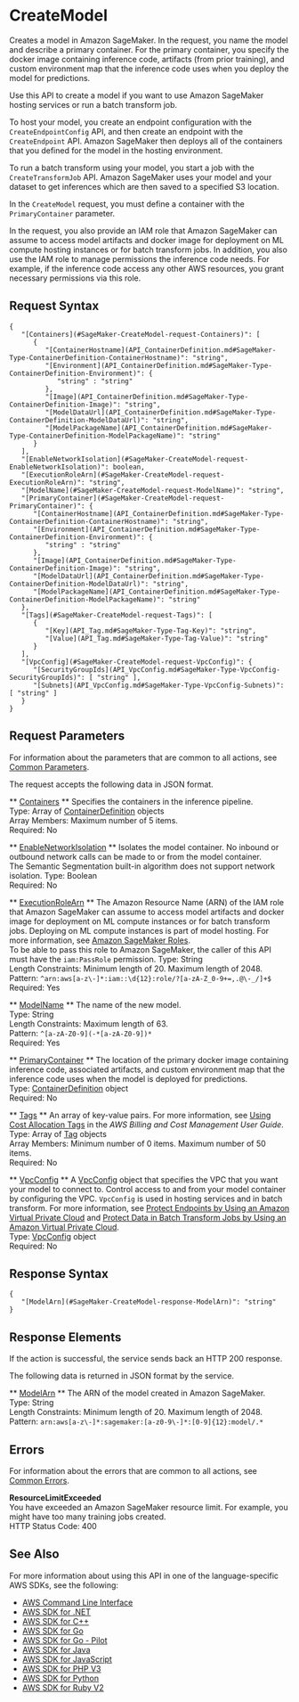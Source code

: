 # CreateModel<a name="API_CreateModel"></a>

Creates a model in Amazon SageMaker\. In the request, you name the model and describe a primary container\. For the primary container, you specify the docker image containing inference code, artifacts \(from prior training\), and custom environment map that the inference code uses when you deploy the model for predictions\.

Use this API to create a model if you want to use Amazon SageMaker hosting services or run a batch transform job\.

To host your model, you create an endpoint configuration with the `CreateEndpointConfig` API, and then create an endpoint with the `CreateEndpoint` API\. Amazon SageMaker then deploys all of the containers that you defined for the model in the hosting environment\. 

To run a batch transform using your model, you start a job with the `CreateTransformJob` API\. Amazon SageMaker uses your model and your dataset to get inferences which are then saved to a specified S3 location\.

In the `CreateModel` request, you must define a container with the `PrimaryContainer` parameter\.

In the request, you also provide an IAM role that Amazon SageMaker can assume to access model artifacts and docker image for deployment on ML compute hosting instances or for batch transform jobs\. In addition, you also use the IAM role to manage permissions the inference code needs\. For example, if the inference code access any other AWS resources, you grant necessary permissions via this role\.

## Request Syntax<a name="API_CreateModel_RequestSyntax"></a>

```
{
   "[Containers](#SageMaker-CreateModel-request-Containers)": [ 
      { 
         "[ContainerHostname](API_ContainerDefinition.md#SageMaker-Type-ContainerDefinition-ContainerHostname)": "string",
         "[Environment](API_ContainerDefinition.md#SageMaker-Type-ContainerDefinition-Environment)": { 
            "string" : "string" 
         },
         "[Image](API_ContainerDefinition.md#SageMaker-Type-ContainerDefinition-Image)": "string",
         "[ModelDataUrl](API_ContainerDefinition.md#SageMaker-Type-ContainerDefinition-ModelDataUrl)": "string",
         "[ModelPackageName](API_ContainerDefinition.md#SageMaker-Type-ContainerDefinition-ModelPackageName)": "string"
      }
   ],
   "[EnableNetworkIsolation](#SageMaker-CreateModel-request-EnableNetworkIsolation)": boolean,
   "[ExecutionRoleArn](#SageMaker-CreateModel-request-ExecutionRoleArn)": "string",
   "[ModelName](#SageMaker-CreateModel-request-ModelName)": "string",
   "[PrimaryContainer](#SageMaker-CreateModel-request-PrimaryContainer)": { 
      "[ContainerHostname](API_ContainerDefinition.md#SageMaker-Type-ContainerDefinition-ContainerHostname)": "string",
      "[Environment](API_ContainerDefinition.md#SageMaker-Type-ContainerDefinition-Environment)": { 
         "string" : "string" 
      },
      "[Image](API_ContainerDefinition.md#SageMaker-Type-ContainerDefinition-Image)": "string",
      "[ModelDataUrl](API_ContainerDefinition.md#SageMaker-Type-ContainerDefinition-ModelDataUrl)": "string",
      "[ModelPackageName](API_ContainerDefinition.md#SageMaker-Type-ContainerDefinition-ModelPackageName)": "string"
   },
   "[Tags](#SageMaker-CreateModel-request-Tags)": [ 
      { 
         "[Key](API_Tag.md#SageMaker-Type-Tag-Key)": "string",
         "[Value](API_Tag.md#SageMaker-Type-Tag-Value)": "string"
      }
   ],
   "[VpcConfig](#SageMaker-CreateModel-request-VpcConfig)": { 
      "[SecurityGroupIds](API_VpcConfig.md#SageMaker-Type-VpcConfig-SecurityGroupIds)": [ "string" ],
      "[Subnets](API_VpcConfig.md#SageMaker-Type-VpcConfig-Subnets)": [ "string" ]
   }
}
```

## Request Parameters<a name="API_CreateModel_RequestParameters"></a>

For information about the parameters that are common to all actions, see [Common Parameters](CommonParameters.md)\.

The request accepts the following data in JSON format\.

 ** [Containers](#API_CreateModel_RequestSyntax) **   <a name="SageMaker-CreateModel-request-Containers"></a>
Specifies the containers in the inference pipeline\.  
Type: Array of [ContainerDefinition](API_ContainerDefinition.md) objects  
Array Members: Maximum number of 5 items\.  
Required: No

 ** [EnableNetworkIsolation](#API_CreateModel_RequestSyntax) **   <a name="SageMaker-CreateModel-request-EnableNetworkIsolation"></a>
Isolates the model container\. No inbound or outbound network calls can be made to or from the model container\.  
The Semantic Segmentation built\-in algorithm does not support network isolation\.
Type: Boolean  
Required: No

 ** [ExecutionRoleArn](#API_CreateModel_RequestSyntax) **   <a name="SageMaker-CreateModel-request-ExecutionRoleArn"></a>
The Amazon Resource Name \(ARN\) of the IAM role that Amazon SageMaker can assume to access model artifacts and docker image for deployment on ML compute instances or for batch transform jobs\. Deploying on ML compute instances is part of model hosting\. For more information, see [Amazon SageMaker Roles](https://docs.aws.amazon.com/sagemaker/latest/dg/sagemaker-roles.html)\.   
To be able to pass this role to Amazon SageMaker, the caller of this API must have the `iam:PassRole` permission\.
Type: String  
Length Constraints: Minimum length of 20\. Maximum length of 2048\.  
Pattern: `^arn:aws[a-z\-]*:iam::\d{12}:role/?[a-zA-Z_0-9+=,.@\-_/]+$`   
Required: Yes

 ** [ModelName](#API_CreateModel_RequestSyntax) **   <a name="SageMaker-CreateModel-request-ModelName"></a>
The name of the new model\.  
Type: String  
Length Constraints: Maximum length of 63\.  
Pattern: `^[a-zA-Z0-9](-*[a-zA-Z0-9])*`   
Required: Yes

 ** [PrimaryContainer](#API_CreateModel_RequestSyntax) **   <a name="SageMaker-CreateModel-request-PrimaryContainer"></a>
The location of the primary docker image containing inference code, associated artifacts, and custom environment map that the inference code uses when the model is deployed for predictions\.   
Type: [ContainerDefinition](API_ContainerDefinition.md) object  
Required: No

 ** [Tags](#API_CreateModel_RequestSyntax) **   <a name="SageMaker-CreateModel-request-Tags"></a>
An array of key\-value pairs\. For more information, see [Using Cost Allocation Tags](https://docs.aws.amazon.com/awsaccountbilling/latest/aboutv2/cost-alloc-tags.html#allocation-what) in the *AWS Billing and Cost Management User Guide*\.   
Type: Array of [Tag](API_Tag.md) objects  
Array Members: Minimum number of 0 items\. Maximum number of 50 items\.  
Required: No

 ** [VpcConfig](#API_CreateModel_RequestSyntax) **   <a name="SageMaker-CreateModel-request-VpcConfig"></a>
A [VpcConfig](API_VpcConfig.md) object that specifies the VPC that you want your model to connect to\. Control access to and from your model container by configuring the VPC\. `VpcConfig` is used in hosting services and in batch transform\. For more information, see [Protect Endpoints by Using an Amazon Virtual Private Cloud](https://docs.aws.amazon.com/sagemaker/latest/dg/host-vpc.html) and [Protect Data in Batch Transform Jobs by Using an Amazon Virtual Private Cloud](https://docs.aws.amazon.com/sagemaker/latest/dg/batch-vpc.html)\.  
Type: [VpcConfig](API_VpcConfig.md) object  
Required: No

## Response Syntax<a name="API_CreateModel_ResponseSyntax"></a>

```
{
   "[ModelArn](#SageMaker-CreateModel-response-ModelArn)": "string"
}
```

## Response Elements<a name="API_CreateModel_ResponseElements"></a>

If the action is successful, the service sends back an HTTP 200 response\.

The following data is returned in JSON format by the service\.

 ** [ModelArn](#API_CreateModel_ResponseSyntax) **   <a name="SageMaker-CreateModel-response-ModelArn"></a>
The ARN of the model created in Amazon SageMaker\.  
Type: String  
Length Constraints: Minimum length of 20\. Maximum length of 2048\.  
Pattern: `arn:aws[a-z\-]*:sagemaker:[a-z0-9\-]*:[0-9]{12}:model/.*` 

## Errors<a name="API_CreateModel_Errors"></a>

For information about the errors that are common to all actions, see [Common Errors](CommonErrors.md)\.

 **ResourceLimitExceeded**   
 You have exceeded an Amazon SageMaker resource limit\. For example, you might have too many training jobs created\.   
HTTP Status Code: 400

## See Also<a name="API_CreateModel_SeeAlso"></a>

For more information about using this API in one of the language\-specific AWS SDKs, see the following:
+  [AWS Command Line Interface](https://docs.aws.amazon.com/goto/aws-cli/sagemaker-2017-07-24/CreateModel) 
+  [AWS SDK for \.NET](https://docs.aws.amazon.com/goto/DotNetSDKV3/sagemaker-2017-07-24/CreateModel) 
+  [AWS SDK for C\+\+](https://docs.aws.amazon.com/goto/SdkForCpp/sagemaker-2017-07-24/CreateModel) 
+  [AWS SDK for Go](https://docs.aws.amazon.com/goto/SdkForGoV1/sagemaker-2017-07-24/CreateModel) 
+  [AWS SDK for Go \- Pilot](https://docs.aws.amazon.com/goto/SdkForGoPilot/sagemaker-2017-07-24/CreateModel) 
+  [AWS SDK for Java](https://docs.aws.amazon.com/goto/SdkForJava/sagemaker-2017-07-24/CreateModel) 
+  [AWS SDK for JavaScript](https://docs.aws.amazon.com/goto/AWSJavaScriptSDK/sagemaker-2017-07-24/CreateModel) 
+  [AWS SDK for PHP V3](https://docs.aws.amazon.com/goto/SdkForPHPV3/sagemaker-2017-07-24/CreateModel) 
+  [AWS SDK for Python](https://docs.aws.amazon.com/goto/boto3/sagemaker-2017-07-24/CreateModel) 
+  [AWS SDK for Ruby V2](https://docs.aws.amazon.com/goto/SdkForRubyV2/sagemaker-2017-07-24/CreateModel) 